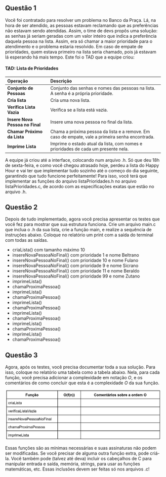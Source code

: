 ## Questão 1
Você foi contratado para resolver um problema no Banco da Praça. Lá, na hora de ser atendido, as pessoas estavam reclamando que as preferências não estavam sendo
atendidas. Assim, o time de devs propôs uma solução: as senhas já seriam geradas com um valor inteiro que indica a preferência daquela pessoa na lista. Assim, era só chamar a maior prioridade para o atendimento e o problema estaria resolvido. Em caso de empate de prioridades, quem estava primeiro na lista seria chamado, pois já estavam lá esperando há mais tempo. Este foi o TAD que a equipe criou:

#### TAD: Lista de Prioridades

| Operação | Descrição |
| :--- | :--- |
| **Conjunto de Pessoas** | Conjunto das senhas e nomes das pessoas na lista. A senha é a própria prioridade. |
| **Cria lista** | Cria uma nova lista. |
| **Verifica Lista Vazia**| Verifica se a lista está vazia. |
| **Insere Nova Pessoa no Final** | Insere uma nova pessoa no final da lista. |
| **Chamar Próximo da Lista** | Chama a próxima pessoa da lista e a remove. Em caso de empate, vale a primeira senha encontrada. |
| **Imprime Lista** | Imprime o estado atual da lista, com nomes e prioridades de cada um presente nela. |

A equipe já criou até a interface, colocando num arquivo .h. Só que deu 18h de
sexta-feira, e como você chegou atrasado hoje, perdeu a lista do Happy Hour e vai ter que implementar tudo sozinho até o começo do dia seguinte, garantindo que tudo funcione perfeitamente! Para isso, você terá que implementar as funções do arquivo listaPrioridades.h no arquivo listaPrioridades.c, de acordo com as especificações exatas que estão no arquivo .h.

## Questão 2
Depois de tudo implementado, agora você precisa apresentar os testes que você fez para mostrar que sua estrutura funciona. Crie um arquivo main.c que inclua o .h da sua lista, crie a função main, e realize a sequência de instruções abaixo. Coloque no relatório um print com a saída do terminal com todas as saídas.

- criaLista() com tamanho máximo 10
- insereNovaPessoaNoFinal() com prioridade 1 e nome Beltrano
- insereNovaPessoaNoFinal() com prioridade 10 e nome Fulano
- insereNovaPessoaNoFinal() com prioridade 9 e nome Sicrano
- insereNovaPessoaNoFinal() com prioridade 11 e nome Beraldo
- insereNovaPessoaNoFinal() com prioridade 99 e nome Zutano
- imprimeLista()
- chamaProximaPessoa()
- imprimeLista()
- chamaProximaPessoa()
- imprimeLista()
- chamaProximaPessoa()
- imprimeLista()
- chamaProximaPessoa()
- imprimeLista()
- chamaProximaPessoa()
- imprimeLista()
- chamaProximaPessoa()

## Questão 3
Agora, após os testes, você precisa documentar toda a sua solução. Para isso, coloque no relatório uma tabela como a tabela abaixo. Nela, para cada função, você precisa adicionar a complexidade em notação $O$, e os comentários de como concluir que esta é a complexidade $O$ da sua função.

![Tabela](table.png)

Essas funções são as mínimas necessárias e suas assinaturas não podem ser modificadas. Se você precisar de alguma outra função extra, pode criá-la. Você também pode (talvez até deva) incluir os cabeçalhos de C para manipular entrada e saída, memória, strings, para usar as funções matemáticas, etc. Essas inclusões devem ser feitas só nos arquivos .c!
